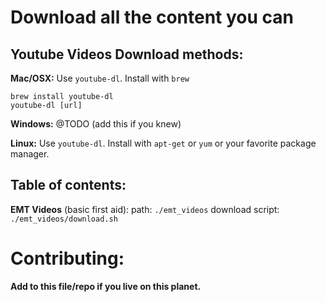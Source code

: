 # Download all the content you can

## Youtube Videos Download methods:

**Mac/OSX:** Use `youtube-dl`. Install with `brew`
```
brew install youtube-dl
youtube-dl [url]
```

**Windows:** @TODO (add this if you knew)

**Linux:** Use `youtube-dl`. Install with `apt-get` or `yum` or your favorite package manager.

## Table of contents:

**EMT Videos** (basic first aid):
	path: `./emt_videos`
	download script: `./emt_videos/download.sh`

# Contributing:

**Add to this file/repo if you live on this planet.**
